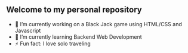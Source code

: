 ## Welcome to my personal repository
- 🔭 I’m currently working on a Black Jack game using HTML/CSS and Javascript
- 🌱 I’m currently learning Backend Web Development
- ⚡ Fun fact: I love solo traveling


<!--
**NirakChoun/NirakChoun** is a ✨ _special_ ✨ repository because its `README.md` (this file) appears on your GitHub profile.

Here are some ideas to get you started:

- 🔭 I’m currently working on ...
- 🌱 I’m currently learning ...
- 👯 I’m looking to collaborate on ...
- 🤔 I’m looking for help with ...
- 💬 Ask me about ...
- 📫 How to reach me: ...
- 😄 Pronouns: ...
- ⚡ Fun fact: ...
-->
